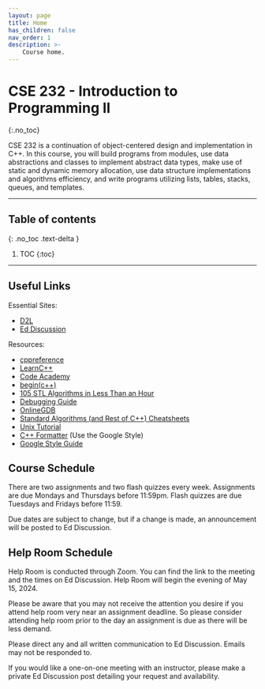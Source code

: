 ```yaml
---
layout: page
title: Home
has_children: false
nav_order: 1
description: >-
    Course home.
---
```


# CSE 232 - Introduction to Programming II
{:.no_toc}

CSE 232 is a continuation of object-centered design and implementation in C++. In this course, you will build programs from modules, use data abstractions and classes to implement abstract data types, make use of static and dynamic memory allocation, use data structure implementations and algorithms efficiency, and write programs utilizing lists, tables, stacks, queues, and templates.

---

## Table of contents
{: .no_toc .text-delta }

1. TOC
{:toc}

---

## Useful Links

Essential Sites:
- [D2L](https://d2l.msu.edu/)
- [Ed Discussion](https://edstem.org/)

Resources:
- [cppreference](https://en.cppreference.com/w/)
- [LearnC++](https://www.learncpp.com/)
- [Code Academy](https://www.codecademy.com/learn/learn-c-plus-plus/modules/learn-cpp-hello-world/cheatsheet)
- [begin(c++)](https://gist.github.com/johnmcfarlane/1b2d9c83e4d3f700ba61e2df4077c613)
- [105 STL Algorithms in Less Than an Hour](https://www.youtube.com/watch?v=2olsGf6JIkU)
- [Debugging Guide](debugging_guide.html)
- [OnlineGDB](https://www.onlinegdb.com/)
- [Standard Algorithms (and Rest of C++) Cheatsheets](https://hackingcpp.com/cpp/cheat_sheets.html)
- [Unix Tutorial](https://www.tutorialspoint.com/unix/index.htm)
- [C++ Formatter](http://format.krzaq.cc/) (Use the Google Style)
- [Google Style Guide](https://google.github.io/styleguide/cppguide.html)

## Course Schedule

There are two assignments and two flash quizzes every week. Assignments are due Mondays and Thursdays before 11:59pm. Flash quizzes are due Tuesdays and Fridays before 11:59.

Due dates are subject to change, but if a change is made, an announcement will be posted to Ed Discussion.

<!-- Below are links to the lectures for that week. All other material will be provided via D2L. -->

## Help Room Schedule

Help Room is conducted through Zoom. You can find the link to the meeting and the times on Ed Discussion. Help Room will begin the evening of May 15, 2024.

Please be aware that you may not receive the attention you desire if you attend help room very near an assignment deadline. So please consider attending help room prior to the day an assignment is due as there will be less demand. 

Please direct any and all written communication to Ed Discussion. Emails may not be responded to.

If you would like a one-on-one meeting with an instructor, please make a private Ed Discussion post detailing your request and availability.
